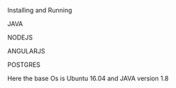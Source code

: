 Installing and Running 

JAVA 


NODEJS


ANGULARJS


POSTGRES


Here the base Os is Ubuntu 16.04 and JAVA version 1.8
